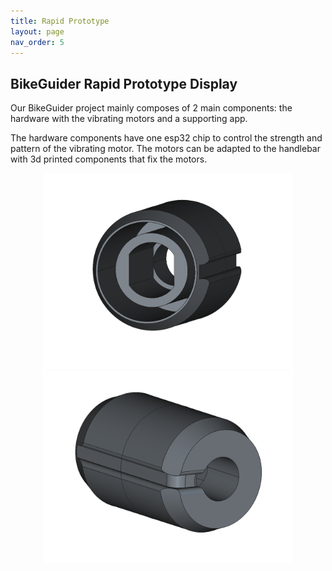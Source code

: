 ```yaml
---
title: Rapid Prototype
layout: page
nav_order: 5
---
```


## BikeGuider Rapid Prototype Display 

Our BikeGuider project mainly composes of 2 main components: the hardware with the vibrating motors and a supporting app.

The hardware components have one esp32 chip to control the strength and pattern of the vibrating motor. 
The motors can be adapted to the handlebar with 3d printed components that fix the motors. 

<div style="text-align: center;">
  <img src="Images/handlebar_fixed_compon_1.png" alt="Handlebar_fixed_compon_1" width="400">
</div>

<div style="text-align: center;">
  <img src="Images/handlebar_fixed_compon_2.png" alt="Handlebar_fixed_compon_1" width="400">
</div>

